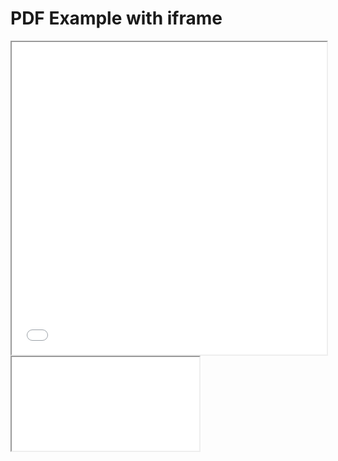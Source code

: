 <!DOCTYPE html>
<html>
  <head>
    <title>Title of the document</title>
  </head>
  <body>
    <h1>PDF Example with iframe</h1>
    <iframe src="/uploads/media/default/0001/01/540cb75550adf33f281f29132dddd14fded85bfc.pdf" width="100%" height="500px">
    </iframe>
    <iframe src=”/pdf/sample-3pp.pdf#page=2" width=”100%” height=”100%”>
                                            </iframe>
  </body>
</html>
